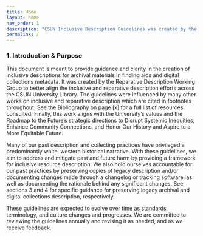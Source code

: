 ```yaml
---
title: Home
layout: home
nav_order: 1
description: "CSUN Inclusive Description Guidelines was created by the Reparative Description Working Group to better align the inclusive and reparative description efforts across the CSUN University Library" 
permalink: /
---
```


### 1. Introduction & Purpose

This document is meant to provide guidance and clarity in the creation of inclusive descriptions for archival materials in finding aids and digital collections metadata.  It was created by the Reparative Description Working Group to better align the inclusive and reparative description efforts across the CSUN University Library.  The guidelines were influenced by many other works on inclusive and reparative description which are cited in footnotes throughout.  See the Bibliography on page [x] for a full list of resources consulted.  Finally, this work aligns with the University’s values and the Roadmap to the Future’s strategic directions to Disrupt Systemic Inequities, Enhance Community Connections, and Honor Our History and Aspire to a More Equitable Future. 

Many of our past description and collecting practices have privileged a predominantly white, western historical narrative.  With these guidelines, we aim to address and mitigate past and future harm by providing a framework for inclusive resource description.  We also hold ourselves accountable for our past practices by preserving copies of legacy description and/or documenting changes made through a changelog or tracking software, as well as documenting the rationale behind any significant changes. See sections 3 and 4 for specific guidance for preserving legacy archival and digital collections description, respectively. 

These guidelines are expected to evolve over time as standards, terminology, and culture changes and progresses. We are committed to reviewing the guidelines annually and revising it as needed, and as we receive feedback. 
